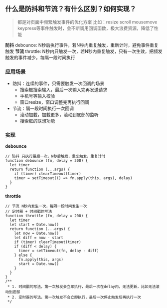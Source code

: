 ## 什么是防抖和节流？有什么区别？如何实现？
> 都是对页面中频繁触发事件的优化方案
比如：resize scroll mousemove keypress等事件触发时，会不断调用回调函数，极大浪费资源，降低了性能

**防抖**
debounce: N秒后执行事件，若N秒内重复触发，重新计时，避免事件重复触发
**节流**
throttle: N秒内只触发一次，若N秒内重复触发，只有一次生效，把频发触发的事件减少，每隔一段时间执行

### 应用场景
- 防抖：连续的事件，只需要触发一次回调的场景
  - 搜索框搜索输入，最后一次输入完再发送请求
  - 手机号等输入校验
  - 窗口resize，窗口调整完再执行回调
- 节流：隔一段时间执行一次回调
  - 滚动加载，加载更多，滚动到底部的监听
  - 搜索框的联想功能

### 实现
**debounce**
```js{4}
// 防抖 只执行最后一次，N秒后触发，重复触发，重复计时
function debounce (fn, delay = 200) {
  let timer
  return function (...args) {
    if (timer) clearTimeout(timer)
    timer = setTimeout(() => fn.apply(this, args), delay)
  }
}
```
**throttle**
```js{4}
// 节流 N秒内发生一次，每隔一段时间发生一次
// 定时器 + 时间戳的写法
function throttle (fn, delay = 200) {
  let timer
  let start = Date.now()
  return function (...args) {
    let now = Date.now()
    let diff = now - start
    if (timer) clearTimeout(timer)
    if (diff < delay) {
      timer = setTimeout(fn, delay - diff)
    } else {
      fn.apply(this, args)
      start = Date.now()
    }
  }
}
/**
 * 1. 时间戳的写法，第一次触发会立即执行，最后一次在delay内，无法更新，比如无法滚动到底部
 * 2. 定时器的写法，第一次触发不会立即执行，最后一次停止触发后再执行一次
 */
```